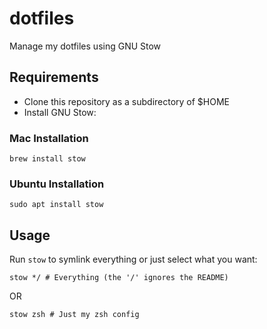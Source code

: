 # dotfiles

Manage my dotfiles using GNU Stow

## Requirements

- Clone this repository as a subdirectory of $HOME
- Install GNU Stow:

### Mac Installation

`brew install stow`

### Ubuntu Installation

`sudo apt install stow`

## Usage

Run `stow` to symlink everything or just select what you want:

`stow */ # Everything (the '/' ignores the README)`

OR

`stow zsh # Just my zsh config`
